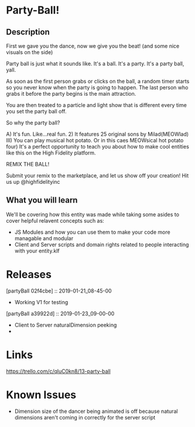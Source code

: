 # Party-Ball!

## Description
First we gave you the dance, now we give you the beat! (and some nice visuals on the side)

Party ball is just what it sounds like.  It's a ball.  It's a party.  It's a party ball, yall.

As soon as the first person grabs or clicks on the ball, a random timer starts so you never know when the party is going to happen.  The last person who grabs it before the party begins is the main attraction.  

You are then treated to a particle and light show that is different every time you set the party ball off.  

So why the party ball?

A) It's fun.  Like...real fun.
2) It features 25 original sons by Milad(MEOWlad)
III) You can play musical hot potato.  Or in this caes MEOWsical hot potato
four) It's a perfect opportunity to teach you about how to make cool entities like this on the High Fidelity platform.

REMIX THE BALL!  

Submit your remix to the marketplace, and let us show off your creation!
Hit us up @highfidelityinc

## What you will learn

We'll be covering how this entity was made while taking some asides to cover helpful relavent concepts such as:

- JS Modules and how you can use them to make your code more managable and modular
- Client and Server scripts and domain rights related to people interacting with your entity.klf 

# Releases

[partyBall 02f4cbe] :: 2019-01-21_08-45-00
- Working V1 for testing

[partyBall a39922d] :: 2019-01-23_09-00-00
- Client to Server naturalDimension peeking
- 


# Links
https://trello.com/c/qluC0kn8/13-party-ball

# Known Issues
- Dimension size of the dancer being animated is off because natural dimensions aren't coming in correctly for the server script